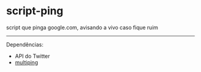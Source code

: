 # script-ping
script que pinga google.com, avisando a vivo caso fique ruim

---

Dependências:
  - API do Twitter
  - [multiping](https://github.com/romana/multi-ping/)

